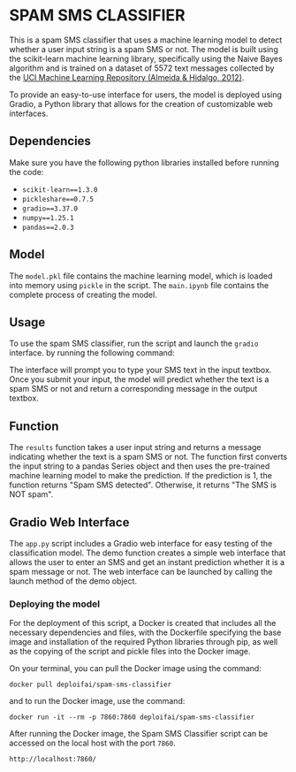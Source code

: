 # SPAM SMS CLASSIFIER

This is a spam SMS classifier that uses a  machine learning model to detect whether a user input string is a spam SMS or not. The model is built using the scikit-learn machine learning library, specifically using the Naive Bayes algorithm and is trained on a dataset of 5572 text messages collected by the [UCI Machine Learning Repository
(Almeida & Hidalgo, 2012)](https://archive.ics.uci.edu/dataset/228/sms+spam+collection).



To provide an easy-to-use interface for users, the model is deployed using Gradio, a Python library that allows for the creation of customizable web interfaces.

## Dependencies

Make sure you have the following python libraries installed before running the code:
- `scikit-learn==1.3.0`
- `pickleshare==0.7.5`
- `gradio==3.37.0`
- `numpy==1.25.1`
- `pandas==2.0.3`


## Model

The `model.pkl` file contains the machine learning model, which is loaded into memory using `pickle` in the script. The `main.ipynb` file contains the complete process of creating the model.

## Usage

To use the spam SMS classifier, run the script and launch the `gradio` interface. by running the following command:

The interface will prompt you to type your SMS text in the input textbox. Once you submit your input, the model will predict whether the text is a spam SMS or not and return a corresponding message in the output textbox.

## Function

The `results` function takes a user input string and returns a message indicating whether the text is a spam SMS or not. The function first converts the input string to a pandas Series object and then uses the pre-trained machine learning model to make the prediction. If the prediction is 1, the function returns "Spam SMS detected". Otherwise, it returns "The SMS is NOT spam".

## Gradio Web Interface

The `app.py` script includes a Gradio web interface for easy testing of the classification model. The demo function creates a simple web interface that allows the user to enter an SMS and get an instant prediction whether it is a spam message or not. The web interface can be launched by calling the launch method of the demo object.

### Deploying the model 

For the deployment of this script, a Docker is created that includes all the necessary dependencies and files, with the Dockerfile specifying the base image and installation of the required Python libraries through pip, as well as the copying of the script and pickle files into the Docker image. 

On your terminal, you can pull the Docker image using the command:
```shell
docker pull deploifai/spam-sms-classifier
```

and to run the Docker image, use the command:
 ```shell
 docker run -it --rm -p 7860:7860 deploifai/spam-sms-classifier
 ```
 
After running the Docker image, the Spam SMS Classifier script can be accessed on the local host with the port `7860`.

 ```shell
 http://localhost:7860/
 ```